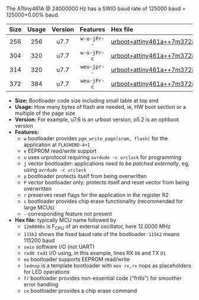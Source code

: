 The ATtiny461A @ 24000000 Hz has a SWIO baud rate of 125000 baud = 125000+0.00% baud.

|Size|Usage|Version|Features|Hex file|
|:-:|:-:|:-:|:-:|:--|
|256|256|u7.7|`w-u-jPr--`|[urboot+attiny461a++7m3728x+++38k4_swio_rxb0_txb1_lednop.hex](https://raw.githubusercontent.com/stefanrueger/urboot.hex/main/mcus/attiny461a/external_oscillator/fcpu++7m3728_Hz/br+++38k4_bps/urboot+attiny461a++7m3728x+++38k4_swio_rxb0_txb1_lednop.hex)|
|304|320|u7.7|`w-u-jPr-c`|[urboot+attiny461a++7m3728x+++38k4_swio_rxb0_txb1_lednop_fr_ce.hex](https://raw.githubusercontent.com/stefanrueger/urboot.hex/main/mcus/attiny461a/external_oscillator/fcpu++7m3728_Hz/br+++38k4_bps/urboot+attiny461a++7m3728x+++38k4_swio_rxb0_txb1_lednop_fr_ce.hex)|
|314|320|u7.7|`weu-jpr--`|[urboot+attiny461a++7m3728x+++38k4_swio_rxb0_txb1_ee_lednop.hex](https://raw.githubusercontent.com/stefanrueger/urboot.hex/main/mcus/attiny461a/external_oscillator/fcpu++7m3728_Hz/br+++38k4_bps/urboot+attiny461a++7m3728x+++38k4_swio_rxb0_txb1_ee_lednop.hex)|
|372|384|u7.7|`weu-jPr-c`|[urboot+attiny461a++7m3728x+++38k4_swio_rxb0_txb1_ee_lednop_fr_ce.hex](https://raw.githubusercontent.com/stefanrueger/urboot.hex/main/mcus/attiny461a/external_oscillator/fcpu++7m3728_Hz/br+++38k4_bps/urboot+attiny461a++7m3728x+++38k4_swio_rxb0_txb1_ee_lednop_fr_ce.hex)|

- **Size:** Bootloader code size including small table at top end
- **Usage:** How many bytes of flash are needed, ie, HW boot section or a multiple of the page size
- **Version:** For example, u7.6 is an urboot version, o5.2 is an optiboot version
- **Features:**
  + `w` bootloader provides `pgm_write_page(sram, flash)` for the application at `FLASHEND-4+1`
  + `e` EEPROM read/write support
  + `u` uses urprotocol requiring `avrdude -c urclock` for programming
  + `j` vector bootloader: applications *need to be patched externally*, eg, using `avrdude -c urclock`
  + `p` bootloader protects itself from being overwritten
  + `P` vector bootloader only: protects itself and reset vector from being overwritten
  + `r` preserves reset flags for the application in the register R2
  + `c` bootloader provides chip erase functionality (recommended for large MCUs)
  + `-` corresponding feature not present
- **Hex file:** typically MCU name followed by
  + `12m0000x` is F<sub>CPU</sub> of an external oscillator, here 12.0000 MHz
  + `115k2` shows the fixed baud rate of the bootloader: `115k2` means 115200 baud
  + `swio` software I/O (not UART)
  + `rxd0 txd1` I/O using, in this example, lines RX `D0` and TX `D1`
  + `ee` bootloader supports EEPROM read/write
  + `lednop` is a template bootloader with `mov rx,rx` nops as placeholders for LED operations
  + `fr` bootloader provides non-essential code ("frills") for smoother error handling
  + `ce` bootloader provides a chip erase command
